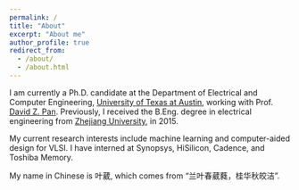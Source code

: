```yaml
---
permalink: /
title: "About"
excerpt: "About me"
author_profile: true
redirect_from: 
  - /about/
  - /about.html
---
```




I am currently a Ph.D. candidate at the Department of Electrical and Computer Engineering, [University of Texas at Austin](https://www.utexas.edu/), working with Prof. [David Z. Pan](http://www.ece.utexas.edu/~dpan/). 
Previously, I received the B.Eng. degree in electrical engineering from [Zhejiang University](http://www.zju.edu.cn/english/), in 2015.

My current research interests include machine learning and computer-aided design for VLSI.
I have interned at Synopsys, HiSilicon, Cadence, and Toshiba Memory.

My name in Chinese is 叶葳, which comes from “兰叶春葳蕤，桂华秋皎洁”.
